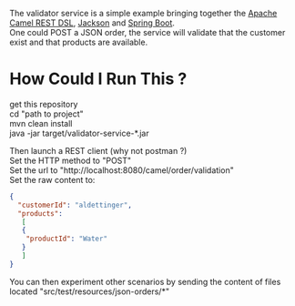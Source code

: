 The validator service is a simple example bringing together the [Apache Camel REST DSL](https://github.com/apache/camel/blob/master/camel-core/src/main/docs/rest-dsl.adoc), [Jackson](https://github.com/FasterXML/jackson-core) and [Spring Boot](https://projects.spring.io/spring-boot/).  
One could POST a JSON order, the service will validate that the customer exist and that products are available.

# How Could I Run This ?
get this repository  
cd "path to project"  
mvn clean install  
java -jar target/validator-service-*.jar  

Then launch a REST client (why not postman ?)  
Set the HTTP method to "POST"  
Set the url to "http://localhost:8080/camel/order/validation"  
Set the raw content to:  
```json
{
  "customerId": "aldettinger",
  "products":
   [
   {
    "productId": "Water"
   }
   ]
}
```

You can then experiment other scenarios by sending the content of files located "src/test/resources/json-orders/*"
